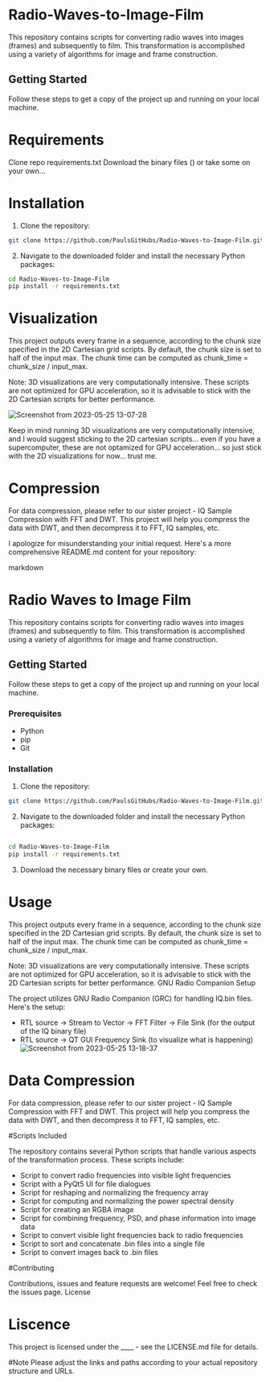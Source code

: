 # Radio-Waves-to-Image-Film
This repository contains scripts for converting radio waves into images (frames) and subsequently to film. This transformation is accomplished using a variety of algorithms for image and frame construction.

## Getting Started

Follow these steps to get a copy of the project up and running on your local machine.

# Requirements
Clone repo
requirements.txt
Download the binary files () or take some on your own... 

# Installation
1. Clone the repository:

```bash
git clone https://github.com/PaulsGitHubs/Radio-Waves-to-Image-Film.git
```
2. Navigate to the downloaded folder and install the necessary Python packages:

```bash
cd Radio-Waves-to-Image-Film
pip install -r requirements.txt
```
# Visualization

This project outputs every frame in a sequence, according to the chunk size specified in the 2D Cartesian grid scripts. By default, the chunk size is set to half of the input max. The chunk time can be computed as chunk_time = chunk_size / input_max.

Note: 3D visualizations are very computationally intensive. These scripts are not optimized for GPU acceleration, so it is advisable to stick with the 2D Cartesian scripts for better performance.

![Screenshot from 2023-05-25 13-07-28](https://github.com/PaulsGitHubs/Radio-Waves-to-Image-Film/assets/102178068/cdb96dab-ed72-470e-babd-293d88acc63b)

Keep in mind running 3D visualizations are very computationally intensive, and I would suggest sticking to the 2D cartesian scripts... even if you have a supercomputer, these are not optamized for GPU acceleration... so just stick with the 2D visualizations for now... trust me.


# Compression
For data compression, please refer to our sister project - IQ Sample Compression with FFT and DWT. This project will help you compress the data with DWT, and then decompress it to FFT, IQ samples, etc.

I apologize for misunderstanding your initial request. Here's a more comprehensive README.md content for your repository:

markdown

# Radio Waves to Image Film

This repository contains scripts for converting radio waves into images (frames) and subsequently to film. This transformation is accomplished using a variety of algorithms for image and frame construction.

## Getting Started

Follow these steps to get a copy of the project up and running on your local machine.

### Prerequisites

- Python
- pip
- Git

### Installation

1. Clone the repository:

```bash
git clone https://github.com/PaulsGitHubs/Radio-Waves-to-Image-Film.git
```
2. Navigate to the downloaded folder and install the necessary Python packages:

```bash

cd Radio-Waves-to-Image-Film
pip install -r requirements.txt
```
3. Download the necessary binary files or create your own.

# Usage

This project outputs every frame in a sequence, according to the chunk size specified in the 2D Cartesian grid scripts. By default, the chunk size is set to half of the input max. The chunk time can be computed as chunk_time = chunk_size / input_max.

Note: 3D visualizations are very computationally intensive. These scripts are not optimized for GPU acceleration, so it is advisable to stick with the 2D Cartesian scripts for better performance.
GNU Radio Companion Setup

The project utilizes GNU Radio Companion (GRC) for handling IQ.bin files. Here's the setup:
- RTL source -> Stream to Vector -> FFT Filter -> File Sink (for the output of the IQ binary file)
- RTL source -> QT GUI Frequency Sink (to visualize what is happening)
![Screenshot from 2023-05-25 13-18-37](https://github.com/PaulsGitHubs/Radio-Waves-to-Image-Film/assets/102178068/356fa74d-42a9-409b-9b6f-10251b33c5d6)

# Data Compression

For data compression, please refer to our sister project - IQ Sample Compression with FFT and DWT. This project will help you compress the data with DWT, and then decompress it to FFT, IQ samples, etc.

#Scripts Included

The repository contains several Python scripts that handle various aspects of the transformation process. These scripts include:
- Script to convert radio frequencies into visible light frequencies
- Script with a PyQt5 UI for file dialogues
- Script for reshaping and normalizing the frequency array
- Script for computing and normalizing the power spectral density
- Script for creating an RGBA image
- Script for combining frequency, PSD, and phase information into image data
- Script to convert visible light frequencies back to radio frequencies
- Script to sort and concatenate .bin files into a single file
- Script to convert images back to .bin files

#Contributing

Contributions, issues and feature requests are welcome! Feel free to check the issues page.
License

# Liscence
This project is licensed under the ____ - see the LICENSE.md file for details.

#Note
Please adjust the links and paths according to your actual repository structure and URLs.

